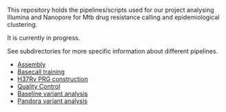 This repository holds the pipelines/scripts used for our project analysing Illumina 
and Nanopore for Mtb drug resistance calling and epidemiological clustering.

It is currently in progress.

See subdirectories for more specific information about different pipelines.

-   [Assembly](analysis/assembly)
-   [Basecall training](https://github.com/mbhall88/tubby)
-   [H37Rv PRG construction](data/H37Rv_PRG)
-   [Quality Control](data/QC)
-   [Baseline variant analysis](analysis/baseline_variants)
-   [Pandora variant analysis](analysis/pandora_variants)
